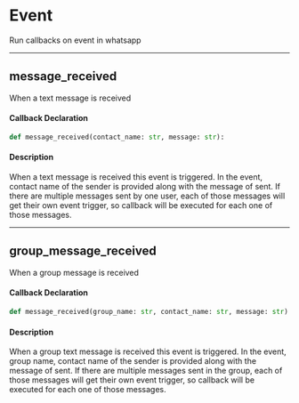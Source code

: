 # Event

Run callbacks on event in whatsapp

---

## message_received 

When a text message is received

#### Callback Declaration
```python
def message_received(contact_name: str, message: str):
```

#### Description
When a text message is received this event is triggered. In the event, contact name of the sender is provided along with the message of sent. If there are multiple messages sent by one user, each of those messages will get their own event trigger, so callback will be executed for each one of those messages.

---

## group_message_received 

When a group message is received

#### Callback Declaration
```python
def message_received(group_name: str, contact_name: str, message: str):
```

#### Description
When a group text message is received this event is triggered. In the event, group name, contact name of the sender is provided along with the message of sent. If there are multiple messages sent in the group, each of those messages will get their own event trigger, so callback will be executed for each one of those messages.